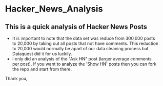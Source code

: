 # Hacker_News_Analysis

## This is a quick analysis of Hacker News Posts
- It is important to note that the data set was reduce from 300,000 posts to 20,000 by taking out all posts that not have comments. This reduction to 20,000 would normally be apart of our data cleaning process but Dataquest did it for us luckily.
- I only did an analysis of the "Ask HN" post (larger average comments per post). If you want to analyze the 'Show HN' posts then you can fork the repo and start from there.

Thank you, 
